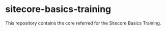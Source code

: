 # sitecore-basics-training
This repository contains the core referred for the Sitecore Basics Training.
